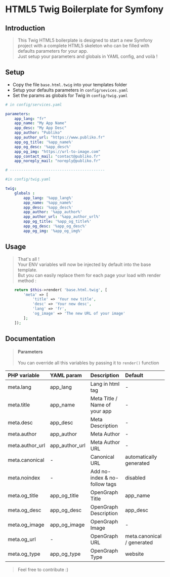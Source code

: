 # HTML5 Twig Boilerplate for Symfony

## Introduction
> This Twig HTML5 boilerplate is designed to start a new Symfony project with a complete HTML5 skeleton who can be filled with defaults parameters for your app.<br>Just setup your parameters and globals in YAML config, and voilà !


## Setup
- Copy the file `base.html.twig` into your templates folder
- Setup your defaults parameters in `config/sevices.yaml`
- Set the params as globals for Twig in `config/twig.yaml`

```yaml
# in config/services.yaml

parameters:
    app_lang: "fr"
    app_name: "My App Name"
    app_desc: "My App Desc"
    app_author: "Publiko"
    app_author_url: "https://www.publiko.fr"
    app_og_title: '%app_name%'
    app_og_desc: '%app_desc%'
    app_og_img: "https://url-to-image.com"
    app_contact_mail: "contact@publiko.fr"
    app_noreply_mail: "noreply@publiko.fr"

# ------------------------------------------

#in config/twig.yaml

twig:
    globals :
        app_lang: '%app_lang%'
        app_name: '%app_name%'
        app_desc: '%app_desc%'
        app_author: '%app_author%'
        app_author_url: '%app_author_url%'
        app_og_title: '%app_og_title%'
        app_og_desc: '%app_og_desc%'
        app_og_img: '%app_og_img%'
```


## Usage
> That's all !<br>
Your ENV variables will now be injected by default into the base template.<br>
> But you can easily replace them for each page your load with render method :

```php
    return $this->render( 'base.html.twig', [
        'meta' => [
            'title' => 'Your new title',
            'desc' => 'Your new desc',
            'lang' => 'fr',
            'og_image' => 'The new URL of your image'
        ];
    ]);
```

## Documentation

> #### Parameters
> You can override all this variables by passing it to `render()` function

| PHP variable    | YAML param     | Description                   | Default                    |
|:----------------|:---------------|:------------------------------|:---------------------------|
| meta.lang       | app_lang       | Lang in html tag              | -                          |
| meta.title      | app_name       | Meta Title / Name of your app | -                          |
| meta.desc       | app_desc       | Meta Description              | -                          |
| meta.author     | app_author     | Meta Author                   | -                          |
| meta.author_url | app_author_url | Meta Author URL               | -                          |
| meta.canonical  | -              | Canonical URL                 | automatically generated    |
| meta.noindex    | -              | Add no-index & no-follow tags | disabled                   |
| meta.og_title   | app_og_title   | OpenGraph Title               | app_name                   |
| meta.og_desc    | app_og_desc    | OpenGraph Description         | app_desc                   |
| meta.og_image   | app_og_image   | OpenGraph Image               | -                          |
| meta.og_url     | -              | OpenGraph URL                 | meta.canonical / generated |
| meta.og_type    | app_og_type    | OpenGraph Type                | website                    |


>Feel free to contribute :)

